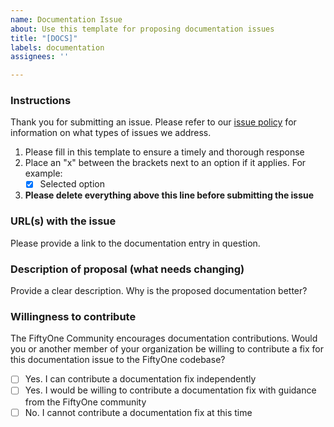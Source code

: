 ```yaml
---
name: Documentation Issue
about: Use this template for proposing documentation issues
title: "[DOCS]"
labels: documentation
assignees: ''

---
```


### Instructions

Thank you for submitting an issue. Please refer to our [issue policy](https://www.github.com/voxel51/fiftyone/blob/develop/ISSUE_POLICY.md) for information on what types of issues we address.

1. Please fill in this template to ensure a timely and thorough response
2. Place an "x" between the brackets next to an option if it applies. For example:
    -   [x] Selected option
3. **Please delete everything above this line before submitting the issue**

### URL(s) with the issue

Please provide a link to the documentation entry in question.

### Description of proposal (what needs changing)

Provide a clear description. Why is the proposed documentation better?

### Willingness to contribute

The FiftyOne Community encourages documentation contributions. Would you or another member of your organization be willing to contribute a fix for this documentation issue to the FiftyOne codebase?

-   [ ] Yes. I can contribute a documentation fix independently
-   [ ] Yes. I would be willing to contribute a documentation fix with guidance from the FiftyOne community
-   [ ] No. I cannot contribute a documentation fix at this time
